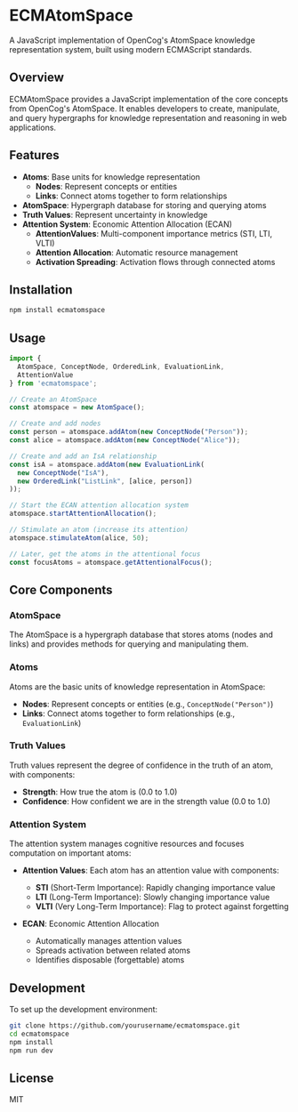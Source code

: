# ECMAtomSpace

A JavaScript implementation of OpenCog's AtomSpace knowledge representation system, built using modern ECMAScript standards.

## Overview

ECMAtomSpace provides a JavaScript implementation of the core concepts from OpenCog's AtomSpace. It enables developers to create, manipulate, and query hypergraphs for knowledge representation and reasoning in web applications.

## Features

- **Atoms**: Base units for knowledge representation
  - **Nodes**: Represent concepts or entities
  - **Links**: Connect atoms together to form relationships
- **AtomSpace**: Hypergraph database for storing and querying atoms
- **Truth Values**: Represent uncertainty in knowledge
- **Attention System**: Economic Attention Allocation (ECAN)
  - **AttentionValues**: Multi-component importance metrics (STI, LTI, VLTI)
  - **Attention Allocation**: Automatic resource management
  - **Activation Spreading**: Activation flows through connected atoms

## Installation

```bash
npm install ecmatomspace
```

## Usage

```javascript
import { 
  AtomSpace, ConceptNode, OrderedLink, EvaluationLink,
  AttentionValue 
} from 'ecmatomspace';

// Create an AtomSpace
const atomspace = new AtomSpace();

// Create and add nodes
const person = atomspace.addAtom(new ConceptNode("Person"));
const alice = atomspace.addAtom(new ConceptNode("Alice"));

// Create and add an IsA relationship
const isA = atomspace.addAtom(new EvaluationLink(
  new ConceptNode("IsA"),
  new OrderedLink("ListLink", [alice, person])
));

// Start the ECAN attention allocation system
atomspace.startAttentionAllocation();

// Stimulate an atom (increase its attention)
atomspace.stimulateAtom(alice, 50);

// Later, get the atoms in the attentional focus
const focusAtoms = atomspace.getAttentionalFocus();
```

## Core Components

### AtomSpace

The AtomSpace is a hypergraph database that stores atoms (nodes and links) and provides methods for querying and manipulating them.

### Atoms

Atoms are the basic units of knowledge representation in AtomSpace:

- **Nodes**: Represent concepts or entities (e.g., `ConceptNode("Person")`)
- **Links**: Connect atoms together to form relationships (e.g., `EvaluationLink`)

### Truth Values

Truth values represent the degree of confidence in the truth of an atom, with components:

- **Strength**: How true the atom is (0.0 to 1.0)
- **Confidence**: How confident we are in the strength value (0.0 to 1.0)

### Attention System

The attention system manages cognitive resources and focuses computation on important atoms:

- **Attention Values**: Each atom has an attention value with components:
  - **STI** (Short-Term Importance): Rapidly changing importance value
  - **LTI** (Long-Term Importance): Slowly changing importance value
  - **VLTI** (Very Long-Term Importance): Flag to protect against forgetting

- **ECAN**: Economic Attention Allocation
  - Automatically manages attention values
  - Spreads activation between related atoms
  - Identifies disposable (forgettable) atoms

## Development

To set up the development environment:

```bash
git clone https://github.com/yourusername/ecmatomspace.git
cd ecmatomspace
npm install
npm run dev
```

## License

MIT